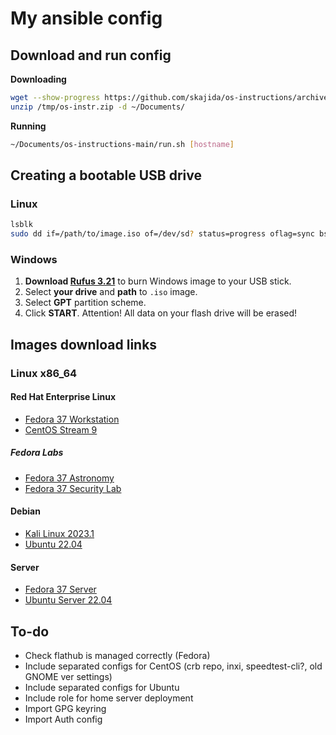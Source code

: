 # My ansible config

## Download and run config

**Downloading**

```bash
wget --show-progress https://github.com/skajida/os-instructions/archive/refs/heads/main.zip -O /tmp/os-instr.zip
unzip /tmp/os-instr.zip -d ~/Documents/
```

**Running**

```bash
~/Documents/os-instructions-main/run.sh [hostname]
```

## Creating a bootable USB drive

### Linux

```bash
lsblk
sudo dd if=/path/to/image.iso of=/dev/sd? status=progress oflag=sync bs=16M
```

### Windows

1. **Download [Rufus 3.21](https://github.com/pbatard/rufus/releases/download/v3.21/rufus-3.21.exe)** to burn  Windows image to your USB stick.
2. Select **your drive** and **path** to `.iso` image.
3. Select **GPT** partition scheme.
4. Click **START**. Attention! All data on your flash drive will be erased!

## Images download links

### Linux x86_64

#### Red Hat Enterprise Linux

* [Fedora 37 Workstation](https://mirror.linux-ia64.org/fedora/linux/releases/37/Workstation/x86_64/iso/Fedora-Workstation-Live-x86_64-37-1.7.iso)
* [CentOS Stream 9](https://mirror.stream.centos.org/9-stream/BaseOS/x86_64/iso/CentOS-Stream-9-latest-x86_64-dvd1.iso)

##### Fedora Labs
* [Fedora 37 Astronomy](https://mirror.karneval.cz/pub/linux/fedora-alt/releases/37/Labs/x86_64/iso/Fedora-Astronomy_KDE-Live-x86_64-37-1.7.iso)
* [Fedora 37 Security Lab](https://mirror.karneval.cz/pub/linux/fedora-alt/releases/37/Labs/x86_64/iso/Fedora-Security-Live-x86_64-37-1.7.iso)

#### Debian

* [Kali Linux 2023.1](https://cdimage.kali.org/kali-2023.1/kali-linux-2023.1-installer-amd64.iso)
* [Ubuntu 22.04](https://releases.ubuntu.com/22.04/ubuntu-22.04.2-desktop-amd64.iso)

#### Server

* [Fedora 37 Server](https://mirror.linux-ia64.org/fedora/linux/releases/37/Server/x86_64/iso/Fedora-Server-dvd-x86_64-37-1.7.iso)
* [Ubuntu Server 22.04](https://releases.ubuntu.com/22.04/ubuntu-22.04.2-live-server-amd64.iso)

## To-do

* Check flathub is managed correctly (Fedora)
* Include separated configs for CentOS (crb repo, inxi, speedtest-cli?, old GNOME ver settings)
* Include separated configs for Ubuntu
* Include role for home server deployment
* Import GPG keyring
* Import Auth config
